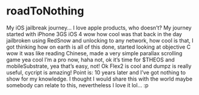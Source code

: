 # roadToNothing
My iOS jailbreak journey...
I love apple products, who doesn’t? My journey started with iPhone 3GS iOS 4 wow how cool was that back in the day jailbroken using RedSnow and unlocking to any network, how cool is that, I got thinking how on earth is all of this done, started looking at objective C wow it was like reading Chinese, made a very simple parallax scrolling game yea cool I’m a pro now, haha not, ok it’s time for $THEOS and mobileSubstrate, yea that’s easy, not! Ok Flex2 is cool and dumpz is really useful, cycript is amazing! Point is: 10 years later and I’ve got nothing to show for my knowledge. I thought I would share this with the world maybe somebody can relate to this, nevertheless I love it lol... :p
